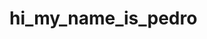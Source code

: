 # hi_my_name_is_pedro
<div align "center">
  <a href:"https://github/hi_my_name_is_pedro">
  <div> <i class="devicon-linkedin-plain-wordmark colored"></i>
</div>
